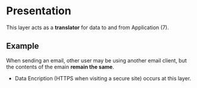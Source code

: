 # Presentation

This layer acts as a **translator** for data to and from Application (7).

## Example

When sending an email, other user may be using another email client, but the contents of the emain **remain the same**.

- Data Encription (HTTPS when visiting a secure site) occurs at this layer.

